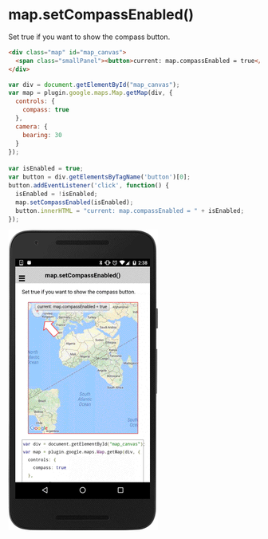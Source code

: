 # map.setCompassEnabled()

Set true if you want to show the compass button.

```html
<div class="map" id="map_canvas">
  <span class="smallPanel"><button>current: map.compassEnabled = true</button></span>
</div>
```

```js
var div = document.getElementById("map_canvas");
var map = plugin.google.maps.Map.getMap(div, {
  controls: {
    compass: true
  },
  camera: {
    bearing: 30
  }
});

var isEnabled = true;
var button = div.getElementsByTagName('button')[0];
button.addEventListener('click', function() {
  isEnabled = !isEnabled;
  map.setCompassEnabled(isEnabled);
  button.innerHTML = "current: map.compassEnabled = " + isEnabled;
});

```

![](image.gif)
